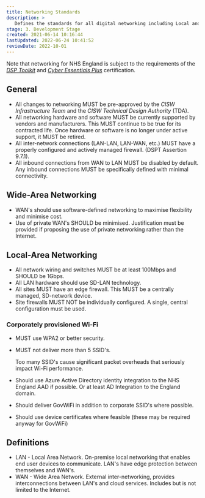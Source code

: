 ```yaml
---
title: Networking Standards
description: >
   Defines the standards for all digital networking including Local and Wide-Area Networks (LAN, WAN).
stage: 3. Development Stage
created: 2021-06-14 10:16:44
lastUpdated: 2022-06-24 10:41:52
reviewDate: 2022-10-01
---
```


Note that networking for NHS England is subject to the requirements of the _[DSP Toolkit](https://www.dsptoolkit.nhs.uk/)_ and _[Cyber Essentials Plus](https://www.ncsc.gov.uk/cyberessentials/overview)_ certification.

## General

- All changes to networking MUST be pre-approved by the *CISW Infrastructure Team* and the *CISW Technical Design Authority* (TDA).
- All networking hardware and software MUST be currently supported by vendors and manufacturers. This MUST continue to be true for its contracted life. Once hardware or software is no longer under active support, it MUST be retired.
- All inter-network connections (LAN-LAN, LAN-WAN, etc.) MUST have a properly configured and actively managed firewall. (DSPT Assertion 9.7.1).
- All inbound connections from WAN to LAN MUST be disabled by default. Any inbound connections MUST be specifically defined with minimal connectivity.

## Wide-Area Networking

- WAN's should use software-defined networking to maximise flexibility and minimise cost.
- Use of private WAN's SHOULD be minimised. Justification must be provided if proposing the use of private networking rather than the Internet.

## Local-Area Networking

- All network wiring and switches MUST be at least 100Mbps and SHOULD be 1Gbps.
- All LAN hardware should use SD-LAN technology.
- All sites MUST have an edge firewall. This MUST be a centrally managed, SD-network device.
- Site firewalls MUST NOT be individually configured. A single, central configuration must be used.

### Corporately provisioned Wi-Fi

- MUST use WPA2 or better security.
- MUST not deliver more than 5 SSID's.
  
  Too many SSID's cause significant packet overheads that seriously impact Wi-Fi performance.

- Should use Azure Active Directory identity integration to the NHS England AAD if possible. Or at least AD Integration to the England domain.
- Should deliver GovWiFi in addition to corporate SSID's where possible.
- Should use device certificates where feasible (these may be required anyway for GovWiFi)

## Definitions

- LAN - Local Area Network. On-premise local networking that enables end user devices to communicate. LAN's have edge protection between themselves and WAN's.
- WAN - Wide Area Network. External inter-networking, provides interconnections between LAN's and cloud services. Includes but is not limited to the Internet.
